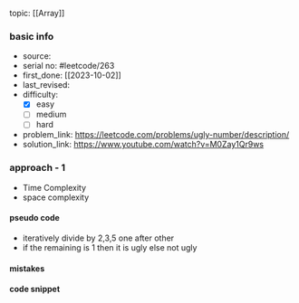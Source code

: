 topic: [[Array]]

### basic info
- source: 
- serial no: #leetcode/263
- first_done: [[2023-10-02]]
- last_revised:
- difficulty:
	- [x] easy
	- [ ] medium
	- [ ] hard
- problem_link: https://leetcode.com/problems/ugly-number/description/
- solution_link: https://www.youtube.com/watch?v=M0Zay1Qr9ws

### approach - 1
- Time Complexity
- space complexity

#### pseudo code
- iteratively divide by 2,3,5 one after other
- if the remaining is 1 then it is ugly else not ugly
#### mistakes

#### code snippet
```python

```